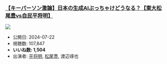 ### [【キーパーソン激論】日本の生成AIぶっちゃけどうなる？【東大松尾豊vs自民平将明】](https://www.youtube.com/watch?v=7jIePgvGXMs)
[![](https://img.youtube.com/vi/7jIePgvGXMs/sddefault.jpg)](https://www.youtube.com/watch?v=7jIePgvGXMs)
-   公開日: 2024-07-22
-   視聴数: 107,847
-   **いいね数: 1,504**
-   出演者: [平将明](/rehacq_fan/people/平将明 "wikilink"), [松尾豊](/rehacq_fan/people/松尾豊 "wikilink"), 渡辺琢也
